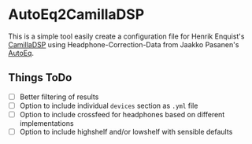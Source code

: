 # AutoEq2CamillaDSP

This is a simple tool easily create a configuration file for Henrik Enquist's [CamillaDSP](https://github.com/HEnquist/camilladsp) using Headphone-Correction-Data from Jaakko Pasanen's [AutoEq](https://github.com/jaakkopasanen/AutoEq).

## Things ToDo

- [ ] Better filtering of results
- [ ] Option to include individual `devices` section as `.yml` file
- [ ] Option to include crossfeed for headphones based on different implementations
- [ ] Option to include highshelf and/or lowshelf with sensible defaults
